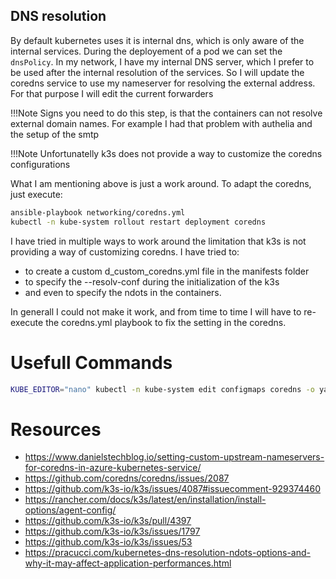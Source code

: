 ## DNS resolution



By default kubernetes uses it is internal dns, which is only aware of the internal services.
During the deployement of a pod we can set the `dnsPolicy`. In my network, I have my internal
DNS server, which I prefer to be used after the internal resolution of the services. So I will
update the coredns service to use my nameserver for resolving the external address. For that 
purpose I will edit the current forwarders

!!!Note
    Signs you need to do this step, is that the containers can not resolve external
    domain names. For example I had that problem with authelia and the setup of the smtp

!!!Note
    Unfortunatelly k3s does not provide a way to customize the coredns configurations

What I am mentioning above is just a work around. To adapt the coredns, just execute:

```bash
ansible-playbook networking/coredns.yml
kubectl -n kube-system rollout restart deployment coredns
```


I have tried in multiple ways to work around the limitation that k3s is not 
providing a way of customizing coredns. I have tried to:

* to create a custom d_custom_coredns.yml file in the manifests folder
* to specify the --resolv-conf during the initialization of the k3s
* and even to specify the ndots in the containers.

In generall I could not make it work, and from time to time I will have to re-execute
the coredns.yml playbook to fix the setting in the coredns.



# Usefull Commands

```bash
KUBE_EDITOR="nano" kubectl -n kube-system edit configmaps coredns -o yaml
```


# Resources
* https://www.danielstechblog.io/setting-custom-upstream-nameservers-for-coredns-in-azure-kubernetes-service/
* https://github.com/coredns/coredns/issues/2087
* https://github.com/k3s-io/k3s/issues/4087#issuecomment-929374460
* https://rancher.com/docs/k3s/latest/en/installation/install-options/agent-config/
* https://github.com/k3s-io/k3s/pull/4397
* https://github.com/k3s-io/k3s/issues/1797
* https://github.com/k3s-io/k3s/issues/53
* https://pracucci.com/kubernetes-dns-resolution-ndots-options-and-why-it-may-affect-application-performances.html